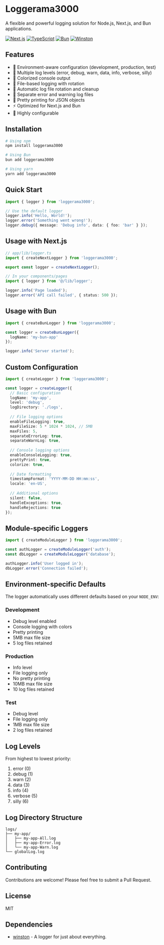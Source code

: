 # Loggerama3000

A flexible and powerful logging solution for Node.js, Next.js, and Bun applications.

[![Next.js](https://img.shields.io/badge/Next.js-000000?style=for-the-badge&logo=next.js&logoColor=white)](https://nextjs.org/)
[![TypeScript](https://img.shields.io/badge/TypeScript-007ACC?style=for-the-badge&logo=typescript&logoColor=white)](https://www.typescriptlang.org/)
[![Bun](https://img.shields.io/badge/Bun-000000?style=for-the-badge&logo=bun&logoColor=white)](https://bun.sh/)
[![Winston](https://img.shields.io/badge/Winston-black?style=for-the-badge)](https://github.com/winstonjs/winston)

## Features

- 🚀 Environment-aware configuration (development, production, test)
- 📝 Multiple log levels (error, debug, warn, data, info, verbose, silly)
- 🎨 Colorized console output
- 📁 File-based logging with rotation
- 🔄 Automatic log file rotation and cleanup
- 🎯 Separate error and warning log files
- 🌈 Pretty printing for JSON objects
- ⚡ Optimized for Next.js and Bun
- 🔧 Highly configurable

## Installation

```bash
# Using npm
npm install loggerama3000

# Using Bun
bun add loggerama3000

# Using yarn
yarn add loggerama3000
```

## Quick Start

```typescript
import { logger } from 'loggerama3000';

// Use the default logger
logger.info('Hello, World!');
logger.error('Something went wrong!');
logger.debug({ message: 'Debug info', data: { foo: 'bar' } });
```

## Usage with Next.js

```typescript
// app/lib/logger.ts
import { createNextLogger } from 'loggerama3000';

export const logger = createNextLogger();

// In your components/pages
import { logger } from '@/lib/logger';

logger.info('Page loaded');
logger.error('API call failed', { status: 500 });
```

## Usage with Bun

```typescript
import { createBunLogger } from 'loggerama3000';

const logger = createBunLogger({
  logName: 'my-bun-app'
});

logger.info('Server started');
```

## Custom Configuration

```typescript
import { createLogger } from 'loggerama3000';

const logger = createLogger({
  // Basic configuration
  logName: 'my-app',
  level: 'debug',
  logDirectory: './logs',
  
  // File logging options
  enableFileLogging: true,
  maxFileSize: 5 * 1024 * 1024, // 5MB
  maxFiles: 5,
  separateErrorLog: true,
  separateWarnLog: true,
  
  // Console logging options
  enableConsoleLogging: true,
  prettyPrint: true,
  colorize: true,
  
  // Date formatting
  timestampFormat: 'YYYY-MM-DD HH:mm:ss',
  locale: 'en-US',
  
  // Additional options
  silent: false,
  handleExceptions: true,
  handleRejections: true
});
```

## Module-specific Loggers

```typescript
import { createModuleLogger } from 'loggerama3000';

const authLogger = createModuleLogger('auth');
const dbLogger = createModuleLogger('database');

authLogger.info('User logged in');
dbLogger.error('Connection failed');
```

## Environment-specific Defaults

The logger automatically uses different defaults based on your `NODE_ENV`:

### Development
- Debug level enabled
- Console logging with colors
- Pretty printing
- 5MB max file size
- 5 log files retained

### Production
- Info level
- File logging only
- No pretty printing
- 10MB max file size
- 10 log files retained

### Test
- Debug level
- File logging only
- 1MB max file size
- 2 log files retained

## Log Levels

From highest to lowest priority:
1. error (0)
2. debug (1)
3. warn (2)
4. data (3)
5. info (4)
6. verbose (5)
7. silly (6)

## Log Directory Structure

```
logs/
├── my-app/
│   ├── my-app-All.log
│   ├── my-app-Error.log
│   └── my-app-Warn.log
└── globalLog.log
```

## Contributing

Contributions are welcome! Please feel free to submit a Pull Request.

## License

MIT

## Dependencies

- [winston](https://github.com/winstonjs/winston) - A logger for just about everything.
